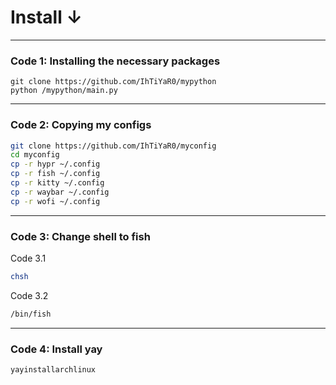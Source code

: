 # Install ↓

----------------------------------------------
### Code 1: Installing the necessary packages
```
git clone https://github.com/IhTiYaR0/mypython
python /mypython/main.py
```
-----------------------------------------------

### Code 2: Copying my configs
```bash
git clone https://github.com/IhTiYaR0/myconfig
cd myconfig
cp -r hypr ~/.config
cp -r fish ~/.config
cp -r kitty ~/.config
cp -r waybar ~/.config
cp -r wofi ~/.config
```
------------------------------------------------

### Code 3: Change shell to fish

<p>Code 3.1</p>

```bash
chsh
````

<p>Code 3.2</p>

```bash
/bin/fish
```
----------------------------------------------------

### Code 4: Install yay
```bash
yayinstallarchlinux
```
